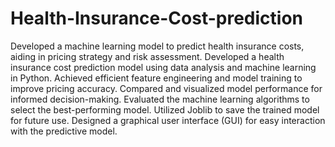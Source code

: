 # Health-Insurance-Cost-prediction
Developed a machine learning model to predict health insurance costs, aiding in pricing strategy and risk assessment.
Developed a health insurance cost prediction model using data analysis and machine learning in Python. Achieved efficient feature engineering and model training to improve pricing accuracy.
Compared and visualized model performance for informed decision-making.
Evaluated the machine learning algorithms to select the best-performing model.
Utilized Joblib to save the trained model for future use.
Designed a graphical user interface (GUI) for easy interaction with the predictive model.
